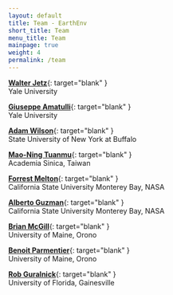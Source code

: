 ```yaml
---
layout: default
title: Team - EarthEnv
short_title: Team
menu_title: Team
mainpage: true
weight: 4
permalink: /team
---
```


[**Walter Jetz**](http://jetzlab.yale.edu/){: target="blank" }  
Yale University  

[**Giuseppe Amatulli**](http://jetzlab.yale.edu/people/giuseppe-amatulli){: target="blank" }  
Yale University  

[**Adam Wilson**](http://adamwilson.us/){: target="blank" }  
State University of New York at Buffalo  

[**Mao-Ning Tuanmu**](https://sites.google.com/site/mntuanmu/){: target="blank" }  
Academia Sinica, Taiwan  

[**Forrest Melton**](https://csumb.edu/directory/people/forrest-melton){: target="blank" }  
California State University Monterey Bay, NASA  

[**Alberto Guzman**](https://csumb.edu/directory/people/alberto-guzman){: target="blank" }  
California State University Monterey Bay, NASA  

[**Brian McGill**](http://www.brianmcgill.org/){: target="blank" }  
University of Maine, Orono  

[**Benoit Parmentier**](https://www.researchgate.net/profile/Benoit_Parmentier2){: target="blank" }  
University of Maine, Orono  

[**Rob Guralnick**](https://sites.google.com/site/robgur/){: target="blank" }  
University of Florida, Gainesville  
